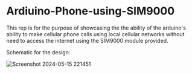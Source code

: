 # Ardiuino-Phone-using-SIM9000

This rep is for the purpose of showcasing the the ability of the arduino's ability to make cellular phone calls using local cellular networks without need to access the internet using the SIM9000 module provided.

Schematic for the design:

![Screenshot 2024-05-15 221451](https://github.com/Ammar-Aburuman/Ardiuino-Phone-using-SIM9000/assets/159808244/4dec149d-ff5a-404e-9fe6-898dc14f101b)
